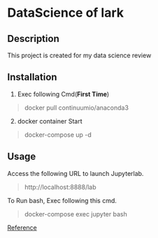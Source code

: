 # DataScience of lark

## Description

This project is created for my data science review

## Installation

1. Exec following Cmd(**First Time**)
> docker pull continuumio/anaconda3
2. docker container Start
> docker-compose up -d

## Usage

Access the following URL to launch Jupyterlab.
> http://localhost:8888/lab 

To Run bash, Exec following this cmd.
> docker-compose exec jupyter bash

[Reference](https://zenn.dev/hosyan/articles/49624f4461c3f6)
